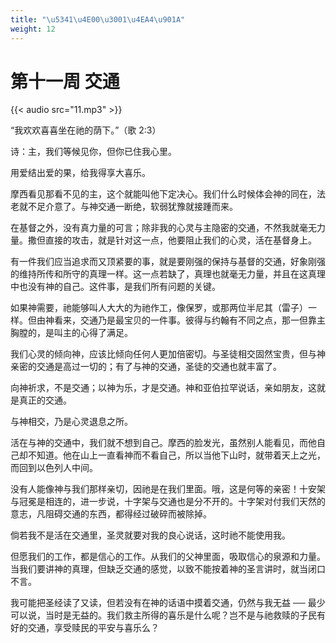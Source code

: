 ```yaml
---
title: "\u5341\u4E00\u3001\u4EA4\u901A"
weight: 12
---
```


# 第十一周 交通

{{< audio src="11.mp3" >}}


“我欢欢喜喜坐在祂的荫下。”（歌 2:3）

诗：主，我们等候见你，但你已住我心里。

用爱结出爱的果，给我得享大喜乐。

摩西看见那看不见的主，这个就能叫他下定决心。我们什么时候体会神的同在，法老就不足介意了。与神交通一断绝，软弱犹豫就接踵而来。

在基督之外，没有真力量的可言；除非我的心灵与主隐密的交通，不然我就毫无力量。撒但直接的攻击，就是针对这一点，他要阻止我们的心灵，活在基督身上。

有一件我们应当追求而又顶紧要的事，就是要刚强的保持与基督的交通，好象刚强的维持所传和所守的真理一样。这一点若缺了，真理也就毫无力量，并且在这真理中也没有神的自己。这件事，是我们所有问题的关键。

如果神需要，祂能够叫人大大的为祂作工，像保罗，或那两位半尼其（雷子）一样。但由神看来，交通乃是最宝贝的一件事。彼得与约翰有不同之点，那一但靠主胸膛的，是叫主的心得了满足。

我们心灵的倾向神，应该比倾向任何人更加倍密切。与圣徒相交固然宝贵，但与神亲密的交通是高过一切的；有了与神的交通，圣徒的交通也就丰富了。

向神祈求，不是交通；以神为乐，才是交通。神和亚伯拉罕说话，亲如朋友，这就是真正的交通。

与神相交，乃是心灵退息之所。

活在与神的交通中，我们就不想到自己。摩西的脸发光，虽然别人能看见，而他自己却不知道。他在山上一直看神而不看自己，所以当他下山时，就带着天上之光，而回到以色列人中间。

没有人能像神与我们那样亲切，因祂是在我们里面。哦，这是何等的亲密！十安架与冠冕是相连的，进一步说，十字架与交通也是分不开的。十字架对付我们天然的意志，凡阻碍交通的东西，都得经过破碎而被除掉。

倘若我不是活在交通里，圣灵就要对我的良心说话，这时祂不能使用我。

但愿我们的工作，都是信心的工作。从我们的父神里面，吸取信心的泉源和力量。当我们要讲神的真理，但缺乏交通的感觉，以致不能按着神的圣言讲时，就当闭口不言。

我可能把圣经读了又读，但若没有在神的话语中摸着交通，仍然与我无益 ── 最少可以说，当时是无益的。我们救主所得的喜乐是什么呢？岂不是与祂救赎的子民有好的交通，享受赎民的平安与喜乐么？